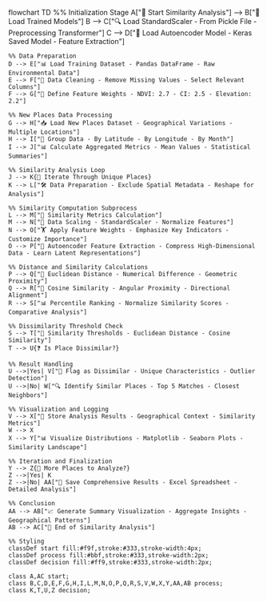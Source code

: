 flowchart TD
    %% Initialization Stage
    A["🚀 Start Similarity Analysis"] --> B["📂 Load Trained Models"]
    B --> C["🔍 Load StandardScaler - From Pickle File - Preprocessing Transformer"]
    C --> D["🤖 Load Autoencoder Model - Keras Saved Model - Feature Extraction"]

    %% Data Preparation
    D --> E["📊 Load Training Dataset - Pandas DataFrame - Raw Environmental Data"]
    E --> F["🧹 Data Cleaning - Remove Missing Values - Select Relevant Columns"]
    F --> G["📏 Define Feature Weights - NDVI: 2.7 - CI: 2.5 - Elevation: 2.2"]

    %% New Places Data Processing
    G --> H["📥 Load New Places Dataset - Geographical Variations - Multiple Locations"]
    H --> I["🔢 Group Data - By Latitude - By Longitude - By Month"]
    I --> J["📊 Calculate Aggregated Metrics - Mean Values - Statistical Summaries"]

    %% Similarity Analysis Loop
    J --> K{🔄 Iterate Through Unique Places}
    K --> L["🛠️ Data Preparation - Exclude Spatial Metadata - Reshape for Analysis"]

    %% Similarity Computation Subprocess
    L --> M["🔬 Similarity Metrics Calculation"]
    M --> N["📐 Data Scaling - StandardScaler - Normalize Features"]
    N --> O["🏋️ Apply Feature Weights - Emphasize Key Indicators - Customize Importance"]
    O --> P["🧩 Autoencoder Feature Extraction - Compress High-Dimensional Data - Learn Latent Representations"]

    %% Distance and Similarity Calculations
    P --> Q["📏 Euclidean Distance - Numerical Difference - Geometric Proximity"]
    Q --> R["📐 Cosine Similarity - Angular Proximity - Directional Alignment"]
    R --> S["📊 Percentile Ranking - Normalize Similarity Scores - Comparative Analysis"]

    %% Dissimilarity Threshold Check
    S --> T["🚦 Similarity Thresholds - Euclidean Distance - Cosine Similarity"]
    T --> U{❓ Is Place Dissimilar?}

    %% Result Handling
    U -->|Yes| V["🚨 Flag as Dissimilar - Unique Characteristics - Outlier Detection"]
    U -->|No| W["🔍 Identify Similar Places - Top 5 Matches - Closest Neighbors"]

    %% Visualization and Logging
    V --> X["💾 Store Analysis Results - Geographical Context - Similarity Metrics"]
    W --> X
    X --> Y["📊 Visualize Distributions - Matplotlib - Seaborn Plots - Similarity Landscape"]

    %% Iteration and Finalization
    Y --> Z{🔁 More Places to Analyze?}
    Z -->|Yes| K
    Z -->|No| AA["💾 Save Comprehensive Results - Excel Spreadsheet - Detailed Analysis"]

    %% Conclusion
    AA --> AB["📈 Generate Summary Visualization - Aggregate Insights - Geographical Patterns"]
    AB --> AC["🏁 End of Similarity Analysis"]

    %% Styling
    classDef start fill:#f9f,stroke:#333,stroke-width:4px;
    classDef process fill:#bbf,stroke:#333,stroke-width:2px;
    classDef decision fill:#ff9,stroke:#333,stroke-width:2px;

    class A,AC start;
    class B,C,D,E,F,G,H,I,L,M,N,O,P,Q,R,S,V,W,X,Y,AA,AB process;
    class K,T,U,Z decision;
